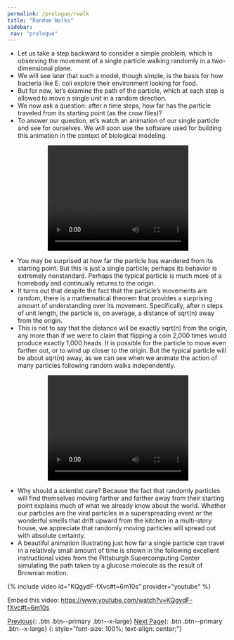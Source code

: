 ```yaml
---
permalink: /prologue/rwalk
title: "Random Walks"
sidebar: 
 nav: "prologue"
---
```


* Let us take a step backward to consider a simple problem, which is observing the movement of a single particle walking randomly in a two-dimensional plane.
* We will see later that such a model, though simple, is the basis for how bacteria like E. coli explore their environment looking for food.
* But for now, let’s examine the path of the particle, which at each step is allowed to move a single unit in a random direction.
* We now ask a question: after n time steps, how far has the particle traveled from its starting point (as the crow flies)?
* To answer our question, et’s watch an animation of our single particle and see for ourselves. We will soon use the software used for building this animation in the context of biological modeling.

<div style="text-align:center">
	<video width="320" height="240" controls>
	  <source type="video/mp4" src="../assets/random_walk_1.mp4">
	</video>
</div>

* You may be surprised at how far the particle has wandered from its starting point. But this is just a single particle; perhaps its behavior is extremely nonstandard.  Perhaps the typical particle is much more of a homebody and continually returns to the origin.
* It turns out that despite the fact that the particle’s movements are random, there is a mathematical theorem that provides a surprising amount of understanding over its movement.  Specifically, after n steps of unit length, the particle is, on average, a distance of sqrt(n) away from the origin.
* This is not to say that the distance will be exactly sqrt(n) from the origin, any more than if we were to claim that flipping a coin 2,000 times would produce exactly 1,000 heads.  It is possible for the particle to move even farther out, or to wind up closer to the origin. But the typical particle will be about sqrt(n) away, as we can see when we animate the action of many particles following random walks independently.

<div style="text-align:center">
	<video width="320" height="240" controls>
	  <source type="video/mp4" src="../assets/random_walk_200.mp4">
	</video>
</div>

* Why should a scientist care? Because the fact that randomly particles will find themselves moving farther and farther away from their starting point explains much of what we already know about the world. Whether our particles are the viral particles in a superspreading event or the wonderful smells that drift upward from the kitchen in a multi-story house, we appreciate that randomly moving particles will spread out with absolute certainty.
* A beautiful animation illustrating just how far a single particle can travel in a relatively small amount of time is shown in the following excellent instructional video from the Pittsburgh Supercomputing Center simulating the path taken by a glucose molecule as the result of Brownian motion.

{% include video id="KQgydF-fXvc#t=6m10s" provider="youtube" %}

Embed this video: https://www.youtube.com/watch?v=KQgydF-fXvc#t=6m10s


[Previous](home){: .btn .btn--primary .btn--x-large} [Next Page](animals){: .btn .btn--primary .btn--x-large}
{: style="font-size: 100%; text-align: center;"}
